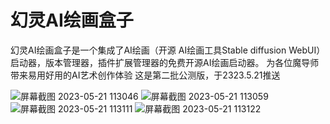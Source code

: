 # 幻灵AI绘画盒子
幻灵AI绘画盒子是一个集成了AI绘画（开源 AI绘画工具Stable diffusion WebUI）启动器，版本管理器，插件扩展管理器的免费开源AI绘画启动器。
为各位魔导师带来易用好用的AI艺术创作体验
这是第二批公测版，于2323.5.21推送


![屏幕截图 2023-05-21 113046](https://github.com/HarekazeQF/PhantomAIBOX/assets/115577936/f6330572-3628-4e20-b75e-2652aa49d0d4)
![屏幕截图 2023-05-21 113059](https://github.com/HarekazeQF/PhantomAIBOX/assets/115577936/34941da1-5206-45b6-9e8a-4b7743f04a25)
![屏幕截图 2023-05-21 113111](https://github.com/HarekazeQF/PhantomAIBOX/assets/115577936/c5dee075-6606-4917-85e6-616713826e8f)
![屏幕截图 2023-05-21 113122](https://github.com/HarekazeQF/PhantomAIBOX/assets/115577936/8e24491c-9122-4f1a-90dd-4b3a61cf5a42)
